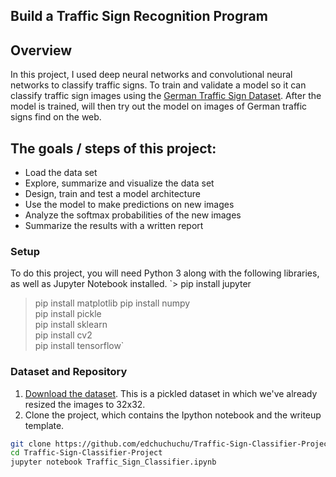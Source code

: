 ## Build a Traffic Sign Recognition Program

Overview
---
In this project, I used deep neural networks and convolutional neural networks to classify traffic signs. To train and validate a model so it can classify traffic sign images using the [German Traffic Sign Dataset](http://benchmark.ini.rub.de/?section=gtsrb&subsection=dataset). After the model is trained, will then try out the model on images of German traffic signs find on the web.

The goals / steps of this project:
---
* Load the data set
* Explore, summarize and visualize the data set
* Design, train and test a model architecture
* Use the model to make predictions on new images
* Analyze the softmax probabilities of the new images
* Summarize the results with a written report

### Setup
To do this project, you will need Python 3 along with the following libraries, as well as Jupyter Notebook installed.
`> pip install jupyter  
> pip install matplotlib 
> pip install numpy  
> pip install pickle  
> pip install sklearn  
> pip install cv2  
> pip install tensorflow`  
  
### Dataset and Repository

1. [Download the dataset](https://d17h27t6h515a5.cloudfront.net/topher/2016/November/581faac4_traffic-signs-data/traffic-signs-data.zip). This is a pickled dataset in which we've already resized the images to 32x32.
2. Clone the project, which contains the Ipython notebook and the writeup template.
```sh
git clone https://github.com/edchuchuchu/Traffic-Sign-Classifier-Project
cd Traffic-Sign-Classifier-Project
jupyter notebook Traffic_Sign_Classifier.ipynb
```
